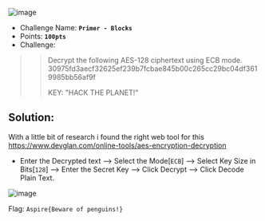 ![image](https://user-images.githubusercontent.com/33517160/113958045-0fbc1e80-9829-11eb-9133-1ce6d4904dfa.png)
- Challenge Name: **`Primer - Blocks`**
- Points: **`100pts`**
- Challenge:
>> Decrypt the following AES-128 ciphertext using ECB mode.
30975fd3aecf32625ef239b7fcbae845b00c265cc29bc04df3619985bb56af9f 
>> 
>> KEY: "HACK THE PLANET!"
 

## Solution:
With a little bit of research i found the right web tool for this 
https://www.devglan.com/online-tools/aes-encryption-decryption

- Enter the Decrypted text --> Select the Mode[`ECB`] --> Select Key Size in Bits[`128`] --> Enter the Secret Key --> Click Decrypt --> Click Decode Plain Text.

![image](https://user-images.githubusercontent.com/33517160/113958740-43e40f00-982a-11eb-96f5-eb6b57c84117.png)


Flag: `Aspire{Beware of penguins!}`
